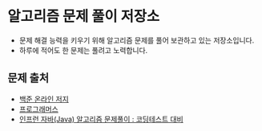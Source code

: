 # 알고리즘 문제 풀이 저장소

- 문제 해결 능력을 키우기 위해 알고리즘 문제를 풀어 보관하고 있는 저장소입니다.
- 하루에 적어도 한 문제는 풀려고 노력합니다.

## 문제 출처

- [백준 온라인 저지](https://www.acmicpc.net/)
- [프로그래머스](https://programmers.co.kr/)
- [인프런 자바(Java) 알고리즘 문제풀이 : 코딩테스트 대비](https://www.inflearn.com/course/%EC%9E%90%EB%B0%94-%EC%95%8C%EA%B3%A0%EB%A6%AC%EC%A6%98-%EB%AC%B8%EC%A0%9C%ED%92%80%EC%9D%B4-%EC%BD%94%ED%85%8C%EB%8C%80%EB%B9%84)
